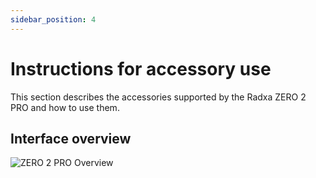 ```yaml
---
sidebar_position: 4
---
```


# Instructions for accessory use

This section describes the accessories supported by the Radxa ZERO 2 PRO and how to use them.

## Interface overview

![ZERO 2 PRO Overview](/img/zero/zero2pro/zero2pro-mark.webp)

